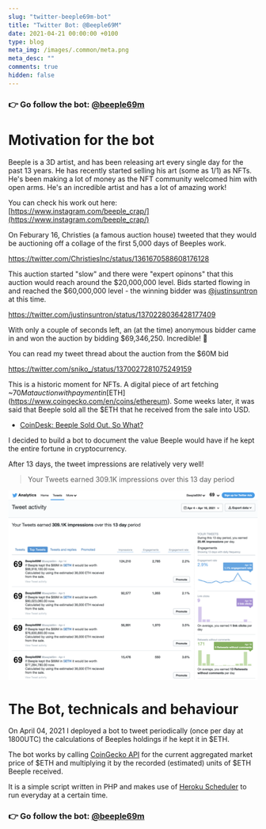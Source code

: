 ```yaml
---
slug: "twitter-beeple69m-bot"
title: "Twitter Bot: @Beeple69M"
date: 2021-04-21 00:00:00 +0100
type: blog
meta_img: /images/.common/meta.png
meta_desc: ""
comments: true
hidden: false
---
```


### 👉 Go follow the bot: [@beeple69m](https://twitter.com/beeple69m)

# Motivation for the bot

Beeple is a 3D artist, and has been releasing art every single day for the past 13 years. He has recently started selling his art (some as 1/1) as NFTs. He's been making a lot of money as the NFT community welcomed him with open arms. He's an incredible artist and has a lot of amazing work!

You can check his work out here: [https://www.instagram.com/beeple_crap/](https://www.instagram.com/beeple_crap/)

On Feburary 16, Christies (a famous auction house) tweeted that they would be auctioning off a collage of the first 5,000 days of Beeples work.

https://twitter.com/ChristiesInc/status/1361670588608176128

This auction started "slow" and there were "expert opinons" that this auction would reach around the $20,000,000 level. Bids started flowing in and reached the $60,000,000 level - the winning bidder was [@justinsuntron](https://twitter.com/justinsuntron) at this time.

https://twitter.com/justinsuntron/status/1370228036428177409

With only a couple of seconds left, an (at the time) anonymous bidder came in and won the auction by bidding $69,346,250. Incredible! 🤯


You can read my tweet thread about the auction from the $60M bid

https://twitter.com/sniko_/status/1370027281075249159

This is a historic moment for NFTs. A digital piece of art fetching ~$70M at auction with payment in [$ETH](https://www.coingecko.com/en/coins/ethereum). Some weeks later, it was said that Beeple sold all the $ETH that he received from the sale into USD.

* [CoinDesk: Beeple Sold Out. So What?](https://www.coindesk.com/the-node-beeple-sold-out-so-what)

I decided to build a bot to document the value Beeple would have if he kept the entire fortune in cryptocurrency.

After 13 days, the tweet impressions are relatively very well!

> Your Tweets earned 309.1K impressions over this 13 day period

![Twitter Analytics Screenshot](images/twitter-bot-beeple69m/analytics.png)


# The Bot, technicals and behaviour

On April 04, 2021 I deployed a bot to tweet periodically (once per day at 1800UTC) the calculations of Beeples holdings if he kept it in $ETH.

The bot works by calling [CoinGecko API](http://coingecko.com/api) for the current aggregated market price of $ETH and multiplying it by the recorded (estimated) units of $ETH Beeple received. 

It is a simple script written in PHP and makes use of [Heroku Scheduler](https://devcenter.heroku.com/articles/scheduler) to run everyday at a certain time.

### 👉 Go follow the bot: [@beeple69m](https://twitter.com/beeple69m)